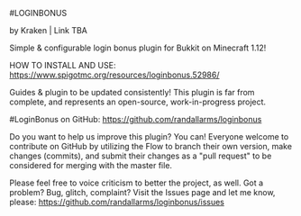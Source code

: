 #LOGINBONUS

by Kraken | Link TBA

Simple & configurable login bonus plugin for Bukkit on Minecraft 1.12!

HOW TO INSTALL AND USE: https://www.spigotmc.org/resources/loginbonus.52986/

Guides & plugin to be updated consistently! This plugin is far from complete, and represents an open-source, work-in-progress project.

#LoginBonus on GitHub: https://github.com/randallarms/loginbonus

Do you want to help us improve this plugin? You can! Everyone welcome to contribute on GitHub by utilizing the Flow to branch their own version, make changes (commits), and submit their changes as a "pull request" to be considered for merging with the master file.

Please feel free to voice criticism to better the project, as well. Got a problem? Bug, glitch, complaint? Visit the Issues page and let me know, please: https://github.com/randallarms/loginbonus/issues